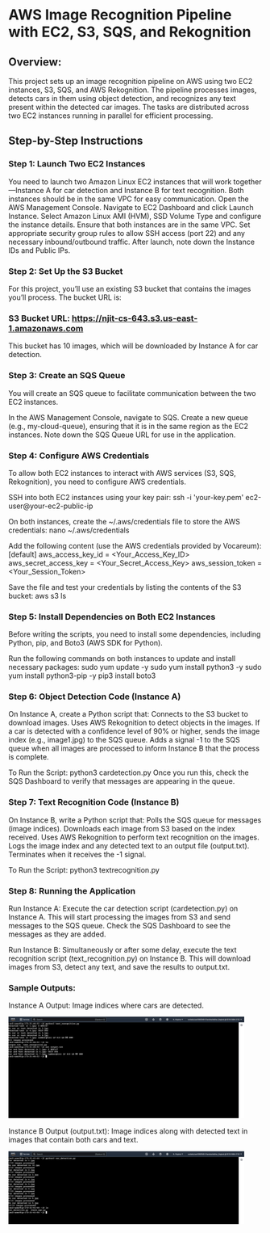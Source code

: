 # AWS Image Recognition Pipeline with EC2, S3, SQS, and Rekognition
## Overview:
This project sets up an image recognition pipeline on AWS using two EC2 instances, S3, SQS, and AWS Rekognition. The pipeline processes images, detects cars in them using object detection, and recognizes any text present within the detected car images. The tasks are distributed across two EC2 instances running in parallel for efficient processing.

## Step-by-Step Instructions
### Step 1: Launch Two EC2 Instances
You need to launch two Amazon Linux EC2 instances that will work together—Instance A for car detection and Instance B for text recognition. Both instances should be in the same VPC for easy communication.
Open the AWS Management Console.
Navigate to EC2 Dashboard and click Launch Instance.
Select Amazon Linux AMI (HVM), SSD Volume Type and configure the instance details.
Ensure that both instances are in the same VPC.
Set appropriate security group rules to allow SSH access (port 22) and any necessary inbound/outbound traffic.
After launch, note down the Instance IDs and Public IPs.
### Step 2: Set Up the S3 Bucket
For this project, you’ll use an existing S3 bucket that contains the images you’ll process. The bucket URL is:

### S3 Bucket URL: https://njit-cs-643.s3.us-east-1.amazonaws.com

This bucket has 10 images, which will be downloaded by Instance A for car detection.

### Step 3: Create an SQS Queue
You will create an SQS queue to facilitate communication between the two EC2 instances.

In the AWS Management Console, navigate to SQS.
Create a new queue (e.g., my-cloud-queue), ensuring that it is in the same region as the EC2 instances.
Note down the SQS Queue URL for use in the application.
### Step 4: Configure AWS Credentials
To allow both EC2 instances to interact with AWS services (S3, SQS, Rekognition), you need to configure AWS credentials.

SSH into both EC2 instances using your key pair:
ssh -i 'your-key.pem' ec2-user@your-ec2-public-ip

On both instances, create the ~/.aws/credentials file to store the AWS credentials:
nano ~/.aws/credentials

Add the following content (use the AWS credentials provided by Vocareum):
[default]
aws_access_key_id = <Your_Access_Key_ID>
aws_secret_access_key = <Your_Secret_Access_Key>
aws_session_token = <Your_Session_Token>

Save the file and test your credentials by listing the contents of the S3 bucket:
aws s3 ls

### Step 5: Install Dependencies on Both EC2 Instances
Before writing the scripts, you need to install some dependencies, including Python, pip, and Boto3 (AWS SDK for Python).

Run the following commands on both instances to update and install necessary packages:
sudo yum update -y
sudo yum install python3 -y
sudo yum install python3-pip -y
pip3 install boto3

### Step 6: Object Detection Code (Instance A)
On Instance A, create a Python script that:
Connects to the S3 bucket to download images.
Uses AWS Rekognition to detect objects in the images.
If a car is detected with a confidence level of 90% or higher, sends the image index (e.g., image1.jpg) to the SQS queue.
Adds a signal -1 to the SQS queue when all images are processed to inform Instance B that the process is complete.

To Run the Script:
python3 cardetection.py
Once you run this, check the SQS Dashboard to verify that messages are appearing in the queue.

### Step 7: Text Recognition Code (Instance B)
On Instance B, write a Python script that:
Polls the SQS queue for messages (image indices).
Downloads each image from S3 based on the index received.
Uses AWS Rekognition to perform text recognition on the images.
Logs the image index and any detected text to an output file (output.txt).
Terminates when it receives the -1 signal.

To Run the Script:
python3 textrecognition.py

### Step 8: Running the Application
Run Instance A:
Execute the car detection script (cardetection.py) on Instance A. This will start processing the images from S3 and send messages to the SQS queue.
Check the SQS Dashboard to see the messages as they are added.

Run Instance B:
Simultaneously or after some delay, execute the text recognition script (text_recognition.py) on Instance B. This will download images from S3, detect any text, and save the results to output.txt.

### Sample Outputs:
Instance A Output: Image indices where cars are detected.

<img width="468" alt="image" src="a.jpg">

Instance B Output (output.txt): Image indices along with detected text in images that contain both cars and text.

<img width="468" alt="image" src="b.jpg">

